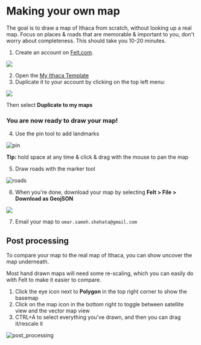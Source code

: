 # Making your own map

The goal is to draw a map of Ithaca from scratch, without looking up a real map. Focus on places & roads that are memorable & important to you, don't worry about completeness. This should take you 10-20 minutes.

1. Create an account on [Felt.com](https://felt.com/signup).

![](https://user-images.githubusercontent.com/1711126/205537355-93fa013c-1fcc-4b32-a9c4-1ffa9743dad4.png)

2. Open the [My Ithaca Template](https://felt.com/map/My-Ithaca-Template-9ASKroZggSSmC2vXuXiRKKB)
3. Duplicate it to your account by clicking on the top left menu:

![](https://user-images.githubusercontent.com/1711126/205537618-3cde7b0e-98cd-4ae4-bb4a-b23fcfbe8225.png)

Then select **Duplicate to my maps**

### You are now ready to draw your map!

4. Use the pin tool to add landmarks 

![pin](https://user-images.githubusercontent.com/1711126/205539259-948496e6-50e9-4c0e-80f5-cf9ab742b25c.gif)

**Tip:** hold space at any time & click & drag with the mouse to pan the map

5. Draw roads with the marker tool

![roads](https://user-images.githubusercontent.com/1711126/205539242-ca42ca64-fe85-4541-b172-600159d3284e.gif)

6. When you're done, download your map by selecting **Felt > File > Download as GeojSON**

![](https://user-images.githubusercontent.com/1711126/205539371-323d5bc2-f818-428c-aa25-186c9ba6d47b.png)

7. Email your map to `omar.sameh.shehata@gmail.com`

## Post processing

To compare your map to the real map of Ithaca, you can show uncover the map underneath. 

Most hand drawn maps will need some re-scaling, which you can easily do with Felt to make it easier to compare.

1. Click the eye icon next to **Polygon** in the top right corner to show the basemap
2. Click on the map icon in the bottom right to toggle between satellite view and the vector map view
3. CTRL+A to select everything you've drawn, and then you can drag it/rescale it

![post_processing](https://user-images.githubusercontent.com/1711126/205542136-032c4dd3-7da1-4c2b-8c07-7a9065799078.gif)


